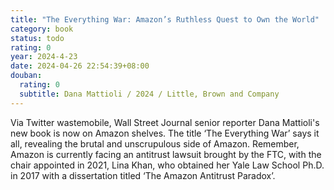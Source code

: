 ```yaml
---
title: "The Everything War: Amazon’s Ruthless Quest to Own the World"
category: book
status: todo
rating: 0
year: 2024-4-23
date: 2024-04-26 22:54:39+08:00
douban:
  rating: 0
  subtitle: Dana Mattioli / 2024 / Little, Brown and Company
---
```


Via Twitter wastemobile, Wall Street Journal senior reporter Dana Mattioli's new book is now on Amazon shelves. The title ‘The Everything War’ says it all, revealing the brutal and unscrupulous side of Amazon. Remember, Amazon is currently facing an antitrust lawsuit brought by the FTC, with the chair appointed in 2021, Lina Khan, who obtained her Yale Law School Ph.D. in 2017 with a dissertation titled ‘The Amazon Antitrust Paradox’.
